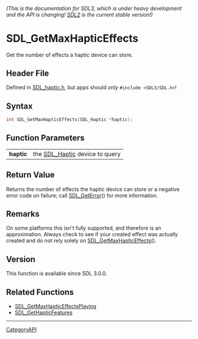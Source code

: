 ###### (This is the documentation for SDL3, which is under heavy development and the API is changing! [SDL2](https://wiki.libsdl.org/SDL2/) is the current stable version!)
# SDL_GetMaxHapticEffects

Get the number of effects a haptic device can store.

## Header File

Defined in [SDL_haptic.h](https://github.com/libsdl-org/SDL/blob/main/include/SDL3/SDL_haptic.h), but apps should _only_ `#include <SDL3/SDL.h>`!

## Syntax

```c
int SDL_GetMaxHapticEffects(SDL_Haptic *haptic);

```

## Function Parameters

|                |                                              |
| -------------- | -------------------------------------------- |
| **haptic**     | the [SDL_Haptic](SDL_Haptic) device to query |

## Return Value

Returns the number of effects the haptic device can store or a negative
error code on failure; call [SDL_GetError](SDL_GetError)() for more
information.

## Remarks

On some platforms this isn't fully supported, and therefore is an
approximation. Always check to see if your created effect was actually
created and do not rely solely on
[SDL_GetMaxHapticEffects](SDL_GetMaxHapticEffects)().

## Version

This function is available since SDL 3.0.0.

## Related Functions

* [SDL_GetMaxHapticEffectsPlaying](SDL_GetMaxHapticEffectsPlaying)
* [SDL_GetHapticFeatures](SDL_GetHapticFeatures)

----
[CategoryAPI](CategoryAPI)

